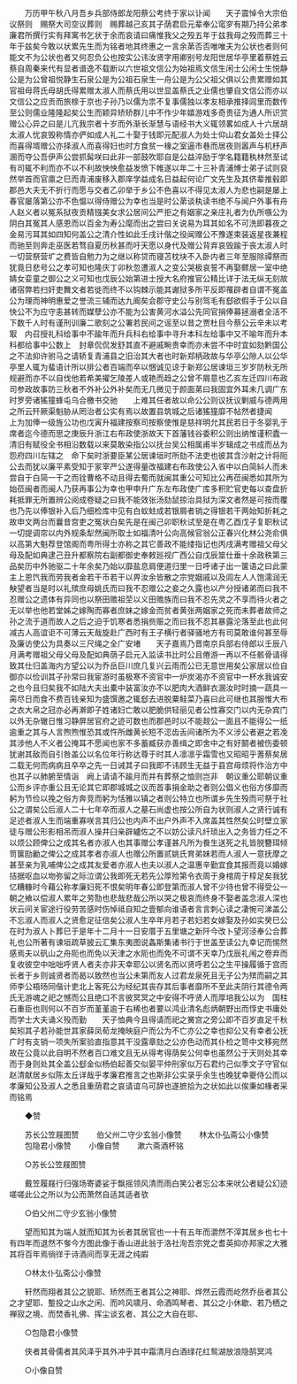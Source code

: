 <!-- { "loadSidebar": true } -->
　　万历甲午秋八月吾乡兵部侍郎龙阳蔡公考终于家以讣闻　　天子震悼令大宗伯议祭则　赐祭大司空议葬则　赐葬越己亥其子荫君启元辈奉公窀穸有期乃持公弟孝廉君所撰行实有拜寓书乞状于余而哀请曰痛惟我父之殁五年于兹我母之殁而葬三十年于兹矣今敢以状累先生而为铭者地其终惠之一言余苐否否唯唯夫为公状也者则何能文不为公状也者又何忍负公也按实公讳汝贤字用卿别号龙阳世居华亭里着蔡姓云蔡自周秦来代有显者谱逸不载断以六世祖文信公为始祖焉文信生闲士公闲士生悦静公是为公曾祖悦静生石泉公是为公祖石泉生一舟公是为公父祖父俱以公贵累赠如其官祖母蒋氏母胡氏得累赠太淑人而蔡氏用以世显盖蔡氏之业儒也肇自文信公而亦以文信公之应贡而旅榇于京也子孙乃以儒为祟不复事儒独以孝友相承推择闾里而数传至公则儒业隆隆起矣公生而颖异矫矫群儿中不作少年嬉游戏多奇贵征为通人所识赏赠公心异之曰是儿亢我宗者十岁而外渐长渐慧与语经书大义辄领畧如成人十六居胡太淑人忧哀毁称情亦俨如成人礼二十娶于钱即元配淑人为处士仰山君女盖处士择公而喜得壻赠公亦择淑人而喜得妇也时方食贫一椽之室逼市巷而居夜则嚣声与机杼声溷而夺公吾伊声公尝抓髯咲曰此非一部鼓吹耶自是公益淬励于学名籍籍秇林然至试有司辄不利而亦不以不利故怏怏愈益发愤下帷遂以年二十三补青浦愽士弟子试则裒然举首而官廪之巳而青浦废移入郡庠学益成名日益起何论广文先生及其侪辈推毂即郡邑大夫无不折行而愿与交者乙卯举于乡公不色喜以不得见太淑人为悲也嗣是屡上春官屡落第公亦不色愠以得侍赠公为幸也当是时公苐谈秇读书绝不与闻户外事有舟人赵义者以冤系狱夜贡精镪美女求公居间公严拒之有姻家之亲庄礼者为仇所嗾公为阴白其冤其人感恩而以百金为寿公麾而出之尝曰关说易为耳其如名不可洗即暮夜之金易污耳其如四知何盖公之清介性如此壬戌计偕之役闻赠公不豫遂束装返星夜兼程而驰至则奔走巫医若骛自夏历秋甚而吁天愿以身代及赠公背弃哀毁踰于丧太淑人时一切营祭营圹之费皆自勉力为之继以称贷而寝苫枕块不入卧内者三年至服除禫祭而犹竟日悲号公之孝可知也隆庆丁卯秋忽遭淑人之变公哭极哀誓不再娶鳏居一室中绝婧女娈童之御公之义可知也戊辰公始第进士授大名府推官公精比详于法无纵无刻故诸宿弊若扫奸吏舞文者若徙而终不以钩棘示能其谳狱多所平反即罹辟者自谓不冤盖公为理而神明惠爱之誉流三辅而达九阍矣会郡守史公与别驾毛有郄欲假手于公以自快公不为应守恚甚转而媒孽公亦不能为公害黄河水溢公先同官捐俸募拯溺者全活不下数千人时有谨刑训廉二歌刻之公署若民间之谣至以昔之贾杜目今蔡公云辛未以考冣　内召授礼科给事中不踰年而升兵科右给事中寻升本科左给事中又不喻年而升本科都给事中公数上　封章侃侃发舒其直不避戚畹贵幸而亦未尝不中时宜如劾黔国公之不法抑许驸马之请轿复青浦县之旧治其大者也时新郑柄政故与华亭公隙人以公华亭里人辄为蜚语计所以排公者百端而卒以悃诚见谅于新郑公居谏垣三岁岁防秋无所规避而亦不以自伐他若希美擢乞陵差人或艳而趋之公曾不屑意也乙亥左迁四川布政司参政故事防三秋者不外补公外补矣而无几微见于颜面苐曰我固宜外耳未几调广东时罗旁诸猺獞蜂屯乌合檄书交驰　　上难其任者故以命公公则议抚议剿威与德两用之所云歼厥渠魁胁从罔治者公实有焉以故置县筑城之后诸猺獞靡不帖然者捷闻　　上为加俸一级旌公功也戊寅升福建按察司按察使惟是慈祥明允其民若日于冬婴乳于席者迄今德而思之庚辰升浙江右布政使浙故天下首藩钱谷委积公则出纳惟谨积蠹一清旧有赋役全书相沿数载以来莫敢染指公以抚台吴公相属甫半岁辑成之书成而丛为怨府四川左辖之　命下矣时浙要臣某公居谏垣时所劾不法吏也彼其含沙射之计将阨公去而犹以廉平素受知于冡宰严公遂得量改福建右布政使公入省中以白简紏人而未尝自于白简一干之而铨曹格不动且得去蜀而就闽其重公可知比公再莅闽悉如其所为始莅闽者而闽人乃获再事公为幸也甲申升广东左布政使广库多积贮官吏每以查盘折耗抵罪无所置辨公阅成卷疑之曰我不能效张汤劾鼠掠治具狱为深文者然是可按而覆也乃先以俸银补入后乃细检库中见有白蚁蛀成若银屑者销之得银若干两始知折耗之故申文两台而曩昔宫吏之冤状白矣先是在闽己卯职秋试至是在粤乙酉戊子复职秋试一切提调帘以内外规条犁然闽所取士如福清叶公向高候官翁公正春兴化林公尧俞俱以高第大魁荐登馆阁而粤所得士亦称之其它善政不能缕指记也丙戌满考赠祖父母父母及配如典逮己丑升都察院右副都御史奉敕廵视广西公自戊辰筮仕垂十余政秩第三品矣历中外驰驱二十年余矣乃始以靡盐息肩便道归里一日呼诸子出一箧语之曰此蒙　　主上恩饩我而劳我者金若干币若干以畀汝余皆散之宗党姻戚以及闾左人人饱濡润无觖望者当是时以礼殡庶母姚氏而曰我不忍赠公之妾之久露也以产分授诸弟而曰我不忍赠公之遗体有异同也以祭田赡祖茔以义田赡族而曰我不忍先灵之不享而待火者之无以举也他若堂姊之嫁陶而寡者庶妹之嫁金而贫者黄张两姻家之死而未葬者故师之孙之流于道而故人之后之迫于饥寒者悉捐赀赈之而曰我不忍其暴露沦落至此也此何减古人高谊讵不可薄云天哉旋赴广西时有王子横行者驿骚地方有司莫敢谁何甚至辱及廉访使公为具奏以三尺绳之全广安堵　　天子嘉焉乃晋南京兵部右侍郎以壬辰八月满考赠祖父母父母及配如典荫子启元入监读书比时公且倦游一再以不任骸骨请得致其仕归盖海内方望公以为乔岳巨川庶几复兴云雨而公已无意世用矣公家居以俭自御亦以俭训其子孙常曰我宦游时虽极寒不资官中一炉炭渴亦不资官中一杯水我诚安之也今且归矣我不如陆大夫出橐中装富汝亦不以肥肉大酒鲜衣溷汝时时摘一蔬具一脔尽日而食不费百钱亲知为盛馔邀之辄郄去进脱粟鲑菜乃喜曰此可继也其服惟大布之衣大帛之冠亦必再澣即子姓诸妇亡敢以肥脆供轻丽见者公性寡交门以内无杂宾门以外无杂辙日惟习静屏居官府之迹可数也而郡邑时以不能觌公一面且不能得公一纸逾重之其与人言煦煦惟恐其或忤所雌黄长短不涊齿舌间诸所为不义涉公者避之若凂其涉他人不义者公掩耳不愿闻也家不多蓄臧获亦善缉之即舍中之有好鬬者被伤委顿犹谢其敌而自引咎盖公以名位年行称达尊于时其人凛凛乎霜雪也又昭昭乎蓍蔡矣居二载无何而病病且卒卒之先一日诫其子曰我即不讳顾生无益于县宫毋烦将作治方中也其子以肺腑至情诣　阙上请请不踰月而并有葬祭之恤则岂非　朝议重公耶朝议重公而乡评亦重公且无论其它即郡城城之议而首事捐金助之者则公倡义也俗方侈靡而躬为节俭以挽之俗方奔竞而躬为恬雅以镇之者则公特立也所谓乡先生殁而可祭于社公之谓矣公后淑人二十七年卒而淑人之墓石尚虚也按公所自为状则淑人之贤行诚有足述者淑人生而端重寡咲言其归公也内声不出户外声不入席盖其性然矣公时壁立家徒与赠公形影相吊而淑人操井臼亲辟纑佐之不以妨公读凡纤琐出入之务皆力任之不以烦公顾俾公之成其名者亦淑人也其事赠公孝谨甚凡所为飬生送死之礼皆脱簪珥倾笥箧劻勷之俾公之成其孝者亦淑人也赠公所置贰姚氏育弟妹若而人淑人一意抚摩之甚至亲为乳哺俾公之成其友爱者亦淑人也夫以淑人之温惠辛勤宜食其报而竟以婚嫁拮据呕血以圽弥留之际泣谓公我即死无若先公厚殓第令衣周于身棺周于椁足矣我犹忆糟糠时今藉公称孝廉妇死不恨矣明年春公即登第而淑人曾不少待也曾不得受公一朝之飨以偿淑人累年之劳勚也悲哉悲哉公所以哭之极哀而终身不娶者盖念淑人深也状云间关宦途行役劳苦感时伤悼祗自知之壹郁向谁语者言言刺心读之凄惋可涕盖公不忘淑人而淑人之贤愈足征信矣公淑人生卒年月若子若妇若女嫁娶及孙如实癸巳公在时为淑人卜葬巳于是年十二月十一日安厝于五里塘之新阡今改卜望河泾奉公合葬礼也公所著有谏垣疏草披云汇集东夷图说螽斯集诸书行于世盖至读公九幸记而惕然感焉夫以矾山之舟阨也而免以天津之水阨也而免不可谓不天幸乃戊辰礼闱之卷弃而复收彼空中咄咄呼贤人者夫亦非天幸耶公以贤名而以贤呼若公之生平操履循于宫而长者于乡则诚贤者而曷以致然也当公未第而友人过君龙泉死且无子公为殡而嗣之其师李公梧旸同偕计吏北上客死公为经纪其丧存其后事者靡所不至此夫阴行其德令两氏无游魂之祀之憾而公且绝口不言彼冥冥之中安得不呼贤人而厚培我公以为　国柱石重臣也则何以不百岁而堇堇逾于右稀也者要以鸿业清名彪炳朝野出而惇史书庸处而学士大夫诵义殁而勤　　天子恤典今且得请而祀之黉宫之旁公即不百岁直足千秋矣矧其子若孙能世其家薛凤荀龙掩映庭户而公为不亡亦公之幸也抑公又有幸者公抚广时有支销一项失所案验直指意其干没露章劾之公亦色动而其仆检之笥中文移宛然故在公竟以此自明不然者百口难文且无从得考得荫矣公何幸也虽然公于天则处其幸而于身则处其全盖公郄金似杨伯起善交似晏平仲刑家似万石君约己似季文子守官似赵清献居乡似陈太丘详哉乎孝廉君推言之也斯非公实录乎余生也晚犹幸夔侍公而以孝廉知公及淑人之悉且重荫君之哀请谊乌可辞也遂摭拾为之状如此以俟秉如椽者采而铭焉 

　　◆赞 

　　苏长公笠屐图赞 
　　伯父州二守少玄翁小像赞 
　　林太仆弘斋公小像赞 
　　包隐君小像赞 
　　小像自赞 
　　漱六斋酒杯铭 

　　○苏长公笠屐图赞 

　　戴笠履屐行归强场寄婆娑于飘摇领风清而雨白笑公者忘公本来吠公者疑公幻迹嗟嗟此公之所以为公而萧然自适其适者欤 

　　○伯父州二守少玄翁小像赞 

　　望而知其为端人就而知其为长者其居官也一十有五年而灂然不滓其居乡也七十有四年而退然不奓今方图此像于香山进此翁于洛社洵吾宗党之耆英抑亦邦家之大雅其将百年焉徜徉于诗酒间而享无涯之纯嘏 

　　○林太仆弘斋公小像赞 

　　轩然而翔者其公之貌耶、矫然而王者其公之神耶、烨然云霞而屹然乔岳者其公之才望耶、蹔投之山水之闲、而吟风啸月、命酒鸣琴者、其公之小休歇、若乃栖之禅寂之境、而焚香礼佛、挥尘谈玄者、其公之大自在耶、 

　　○包隐君小像赞 

　　侠者其骨儒者其风泽乎其外冲乎其中霜清月白酒绿花红鸳湖放浪隐鹄冥鸿 

　　○小像自赞 

